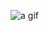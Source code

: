 ![a gif](https://github.com/hmerzin/arkit-floor-stuff/blob/master/giphy-downsized-large.gif?raw=true)
